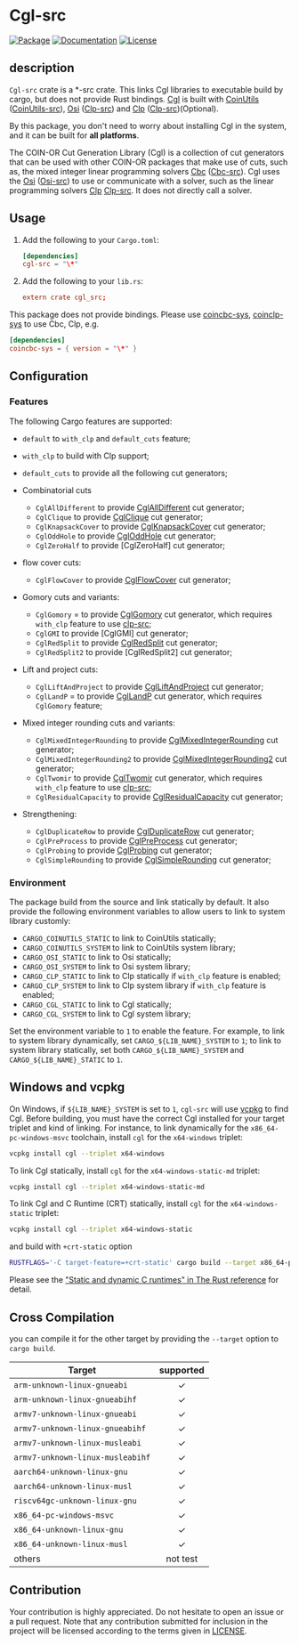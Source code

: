 # Cgl-src

[![Package][package-img]][package-url] [![Documentation][documentation-img]][documentation-url] [![License][license-img]][license-url]

## description

`Cgl-src` crate is a *-src crate. This links Cgl libraries to executable build by cargo, but does not provide Rust bindings. [Cgl] is built with [CoinUtils] ([CoinUtils-src]), [Osi] ([Clp-src]) and [Clp] ([Clp-src])(Optional).

By this package, you don't need to worry about installing Cgl in the system, and it can be built for **all platforms**.

The COIN-OR Cut Generation Library (Cgl) is a collection of cut generators that can be used with other COIN-OR packages that make use of cuts, such as, the mixed integer linear programming solvers [Cbc] ([Cbc-src]). Cgl uses the [Osi] ([Osi-src]) to use or communicate with a solver, such as the linear programming solvers [Clp] [Clp-src]. It does not directly call a solver.

## Usage

1. Add the following to your `Cargo.toml`:

    ```toml
    [dependencies]
    cgl-src = "\*"
    ```

2. Add the following to your `lib.rs`:

    ```toml
    extern crate cgl_src;
    ```

This package does not provide bindings. Please use [coincbc-sys], [coinclp-sys] to use Cbc, Clp, e.g.

```toml
[dependencies]
coincbc-sys = { version = "\*" }
```

## Configuration

### Features

The following Cargo features are supported:

* `default` to `with_clp` and `default_cuts` feature;
* `with_clp` to build with Clp support;
* `default_cuts` to provide all the following cut generators;

* Combinatorial cuts

  * `CglAllDifferent` to provide [CglAllDifferent] cut generator;
  <!-- * `CglBKClique` to provide [CglBKClique] cut generator; -->
  * `CglClique` to provide [CglClique] cut generator;
  * `CglKnapsackCover` to provide [CglKnapsackCover] cut generator;
  * `CglOddHole` to provide [CglOddHole] cut generator;
  <!-- * `CglOddWheel` to provide [CglOddWheel] cut generator;  -->
  * `CglZeroHalf` to provide [CglZeroHalf] cut generator;

* flow cover cuts:
  * `CglFlowCover` to provide [CglFlowCover] cut generator;

* Gomory cuts and variants:
  * `CglGomory` = to provide [CglGomory] cut generator, which requires `with_clp` feature to use [clp-src];
  * `CglGMI` to provide [CglGMI] cut generator;
  * `CglRedSplit` to provide [CglRedSplit] cut generator;
  * `CglRedSplit2` to provide [CglRedSplit2] cut generator;

* Lift and project cuts:
  * `CglLiftAndProject` to provide [CglLiftAndProject] cut generator;
  * `CglLandP` = to provide [CglLandP] cut generator, which requires `CglGomory` feature;

* Mixed integer rounding cuts and variants:
  * `CglMixedIntegerRounding` to provide [CglMixedIntegerRounding] cut generator;
  * `CglMixedIntegerRounding2` to provide [CglMixedIntegerRounding2] cut generator;
  * `CglTwomir` to provide [CglTwomir] cut generator, which requires `with_clp` feature to use [clp-src];
  * `CglResidualCapacity` to provide [CglResidualCapacity] cut generator;

* Strengthening:
  <!-- * `CglCliqueStrengthening` to provide [CglCliqueStrengthening] cut generator; -->
  * `CglDuplicateRow` to provide [CglDuplicateRow] cut generator;
  * `CglPreProcess` to provide [CglPreProcess] cut generator;
  * `CglProbing` to provide [CglProbing] cut generator;
  * `CglSimpleRounding` to provide [CglSimpleRounding] cut generator;

### Environment

The package build from the source and link statically by default. It also provide the following environment variables to allow users to link to system library customly:

* `CARGO_COINUTILS_STATIC` to link to CoinUtils statically;
* `CARGO_COINUTILS_SYSTEM` to link to CoinUtils system library;
* `CARGO_OSI_STATIC` to link to Osi statically;
* `CARGO_OSI_SYSTEM` to link to Osi system library;
* `CARGO_CLP_STATIC` to link to Clp statically if `with_clp` feature is enabled;
* `CARGO_CLP_SYSTEM` to link to Clp system library if `with_clp` feature is enabled;
* `CARGO_CGL_STATIC` to link to Cgl statically;
* `CARGO_CGL_SYSTEM` to link to Cgl system library;

Set the environment variable to `1` to enable the feature. For example, to link to system library dynamically, set `CARGO_${LIB_NAME}_SYSTEM` to `1`; to link to system library statically, set both `CARGO_${LIB_NAME}_SYSTEM` and `CARGO_${LIB_NAME}_STATIC` to `1`.

## Windows and vcpkg

On Windows, if `${LIB_NAME}_SYSTEM` is set to `1`, `cgl-src` will use 
[vcpkg] to find Cgl. Before building, you must have the correct Cgl 
installed for your target triplet and kind of linking. For instance,
to link dynamically for the `x86_64-pc-windows-msvc` toolchain, install
 `cgl` for the `x64-windows` triplet:

```sh
vcpkg install cgl --triplet x64-windows
```

To link Cgl statically, install `cgl` for the `x64-windows-static-md` triplet:

```sh
vcpkg install cgl --triplet x64-windows-static-md
```

To link Cgl and C Runtime (CRT) statically, install `cgl` for the `x64-windows-static` triplet:

```sh
vcpkg install cgl --triplet x64-windows-static
```

and build with `+crt-static` option

```sh
RUSTFLAGS='-C target-feature=+crt-static' cargo build --target x86_64-pc-windows-msvc
```

Please see the ["Static and dynamic C runtimes" in The Rust reference](https://doc.rust-lang.org/reference/linkage.html#static-and-dynamic-c-runtimes) for detail.

## Cross Compilation

you can compile it for the other target by providing the `--target` option to
`cargo build`.

| Target                               |  supported  |
|--------------------------------------|:-----------:|
| `arm-unknown-linux-gnueabi`          | ✓   |
| `arm-unknown-linux-gnueabihf`        | ✓   |
| `armv7-unknown-linux-gnueabi`        | ✓   |
| `armv7-unknown-linux-gnueabihf`      | ✓   |
| `armv7-unknown-linux-musleabi`       | ✓   |
| `armv7-unknown-linux-musleabihf`     | ✓   |
| `aarch64-unknown-linux-gnu`          | ✓   |
| `aarch64-unknown-linux-musl`         | ✓   |
| `riscv64gc-unknown-linux-gnu`        | ✓   |
| `x86_64-pc-windows-msvc`             | ✓   |
| `x86_64-unknown-linux-gnu`           | ✓   |
| `x86_64-unknown-linux-musl`          | ✓   |
| others                               | not test   |

## Contribution

Your contribution is highly appreciated. Do not hesitate to open an issue or a
pull request. Note that any contribution submitted for inclusion in the project
will be licensed according to the terms given in [LICENSE](license-url).

[CoinUtils]: https://github.com/coin-or/CoinUtils
[Osi]: https://github.com/coin-or/Osi
[Cgl]: https://github.com/coin-or/Cgl
[Clp]: https://github.com/coin-or/Clp
[Cbc]: https://github.com/coin-or/Cbc

[CoinUtils-src]: https://github.com/Maroon502/coinutils-src
[Osi-src]: https://github.com/Maroon502/osi-src
[Clp-src]: https://github.com/Maroon502/clp-src
[Cbc-src]: https://github.com/Maroon502/cbc-src
[coincbc-sys]: https://github.com/Maroon502/coincbc-sys
[coinclp-sys]: https://github.com/Maroon502/coinclp-sys

[vcpkg]: https://github.com/Microsoft/vcpkg

[documentation-img]: https://docs.rs/cgl-src/badge.svg
[documentation-url]: https://docs.rs/cgl-src
[package-img]: https://img.shields.io/crates/v/cgl-src.svg
[package-url]: https://crates.io/crates/cgl-src
[license-img]: https://img.shields.io/crates/l/cgl-src.svg
[license-url]: https://github.com/Maroon502/cgl-src/blob/master/LICENSE.md

[CglAllDifferent]: https://github.com/coin-or/Cgl/wiki/CglAllDifferent
<!-- [CglBKClique]: https://github.com/coin-or/Cgl/wiki/CglBKClique -->
[CglClique]: https://github.com/coin-or/Cgl/wiki/CglClique
[CglKnapSackCover]: https://github.com/coin-or/Cgl/wiki/CglKnapSackCover
[CglOddHole]: https://github.com/coin-or/Cgl/wiki/CglOddHole
<!-- [CglOddWheel]: https://github.com/coin-or/Cgl/wiki/CglOddWheel -->
<!-- [CglZeroHalf]: https://github.com/coin-or/Cgl/wiki/CglZeroHalf -->
[CglFlowCover]: https://github.com/coin-or/Cgl/wiki/CglFlowCover
[CglGomory]: https://github.com/coin-or/Cgl/wiki/CglGomory
<!-- [CglGMI]: https://github.com/coin-or/Cgl/wiki/CglGMI -->
[CglRedSplit]: https://github.com/coin-or/Cgl/wiki/CglRedSplit
<!-- [CglRedSplit2]: https://github.com/coin-or/Cgl/wiki/CglRedSplit2 -->
[CglLiftAndProject]: https://github.com/coin-or/Cgl/wiki/CglLiftAndProject
[CglLandP]: https://github.com/coin-or/Cgl/wiki/CglLandP
[CglMixedIntegerRounding]: https://github.com/coin-or/Cgl/wiki/CglMixedIntegerRounding
[CglMixedIntegerRounding2]: https://github.com/coin-or/Cgl/wiki/CglMixedIntegerRounding2
[CglTwomir]: https://github.com/coin-or/Cgl/wiki/CglTwomir
[CglResidualCapacity]: https://github.com/coin-or/Cgl/wiki/CglResidualCapacity
<!-- [CglCliqueStrengthening]: https://github.com/coin-or/Cgl/wiki/CglCliqueStrengthening -->
[CglDuplicateRow]: https://github.com/coin-or/Cgl/wiki/CglDuplicateRow
[CglPreProcess]: https://github.com/coin-or/Cgl/wiki/CglPreProcess
[CglProbing]: https://github.com/coin-or/Cgl/wiki/CglProbing
[CglSimpleRounding]: https://github.com/coin-or/Cgl/wiki/CglSimpleRounding